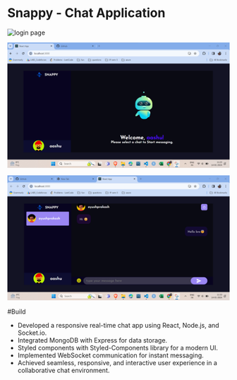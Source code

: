 # Snappy - Chat Application 





![login page](./images/snappy_login(2).png)

![home page](./images/helloayush.png)

![message page](./images/messaging.png)


#Build
- Developed a responsive real-time chat app using React, Node.js, and Socket.io.
- Integrated MongoDB with Express for data storage.
- Styled components with Styled-Components library for a modern UI.
- Implemented WebSocket communication for instant messaging.
- Achieved seamless, responsive, and interactive user experience in a collaborative chat environment.







